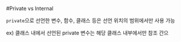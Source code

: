 #Private vs Internal

`private`으로 선언한 변수, 함수, 클래스 등은 선언 위치의 범위에서만 사용 가능

ex) 클래스 내에서 선언된 private 변수는 해당 클래스 내부에서만 참조 간으
